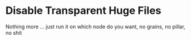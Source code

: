 # Disable Transparent Huge Files
Nothing more ... just run it on which node do you want, no grains, no pillar, no shit